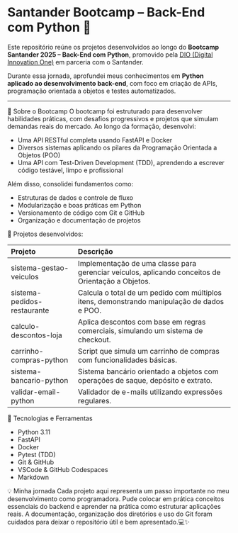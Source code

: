 # Santander Bootcamp – Back-End com Python 🚀

Este repositório reúne os projetos desenvolvidos ao longo do **Bootcamp Santander 2025 – Back-End com Python**, promovido pela [DIO (Digital Innovation One)](https://www.dio.me/) em parceria com o Santander.

Durante essa jornada, aprofundei meus conhecimentos em **Python aplicado ao desenvolvimento back-end**, com foco em criação de APIs, programação orientada a objetos e testes automatizados.

---

🌟 Sobre o Bootcamp
O bootcamp foi estruturado para desenvolver habilidades práticas, com desafios progressivos e projetos que simulam demandas reais do mercado. Ao longo da formação, desenvolvi:

*   Uma API RESTful completa usando FastAPI e Docker
*   Diversos sistemas aplicando os pilares da Programação Orientada a Objetos (POO)
*   Uma API com Test-Driven Development (TDD), aprendendo a escrever código testável, limpo e profissional

Além disso, consolidei fundamentos como:

*   Estruturas de dados e controle de fluxo
*   Modularização e boas práticas em Python
*   Versionamento de código com Git e GitHub
*   Organização e documentação de projetos

📁 Projetos desenvolvidos:

| Projeto                       | Descrição                                                                                             |
| :---------------------------- | :---------------------------------------------------------------------------------------------------- |
|   sistema-gestao-veiculos     |   Implementação de uma classe para gerenciar veículos, aplicando conceitos de Orientação a Objetos.   |
|   sistema-pedidos-restaurante |   Calcula o total de um pedido com múltiplos itens, demonstrando manipulação de dados e POO.          |
| calculo-descontos-loja        | Aplica descontos com base em regras comerciais, simulando um sistema de checkout.                     |
| carrinho-compras-python       | Script que simula um carrinho de compras com funcionalidades básicas.                                 |
| sistema-bancario-python       | Sistema bancário orientado a objetos com operações de saque, depósito e extrato.                      |
| validar-email-python          | Validador de e-mails utilizando expressões regulares.                                                 |

🧰 Tecnologias e Ferramentas
*   Python 3.11
*   FastAPI
*   Docker
*   Pytest (TDD)
*   Git & GitHub
*   VSCode & GitHub Codespaces
*   Markdown

💡 Minha jornada
Cada projeto aqui representa um passo importante no meu desenvolvimento como programadora. Pude colocar em prática conceitos essenciais do backend e aprender na prática como estruturar aplicações reais. A documentação, organização dos diretórios e uso do Git foram cuidados para deixar o repositório útil e bem apresentado.💻✨
